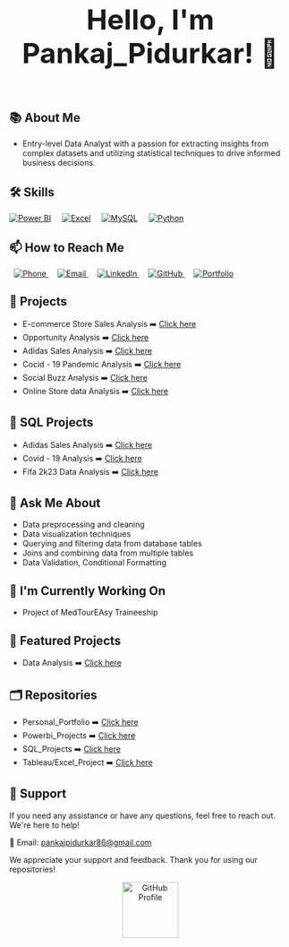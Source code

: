 <h2 align="center" style="font-size: 50px;">Hello, I'm Pankaj_Pidurkar! 👋</h2>



 <p align="right">
 <img><a href="/gifs/cartoon-character-2d-3oKIPEqDGUULpEU0aQ/fullscreen"></a></img>
</p>


## 📚 About Me

- <h align = "left" >Entry-level Data Analyst with a passion for extracting insights from complex datasets and utilizing statistical techniques to drive informed business decisions.</h>



## 🛠️ Skills

[![Power BI](https://img.icons8.com/color/48/power-bi.png)](https://powerbi.microsoft.com/)
&nbsp;&nbsp;&nbsp;
[![Excel](https://img.icons8.com/color/48/microsoft-excel-2019--v1.png)](https://www.microsoft.com/en-us/microsoft-365/excel)
&nbsp;&nbsp;&nbsp;
[![MySQL](https://img.icons8.com/color/48/mysql-logo.png)](https://www.mysql.com/)
&nbsp;&nbsp;&nbsp;
[![Python](https://img.icons8.com/color/48/python--v1.png)](https://www.python.org/)



## 📫 How to Reach Me
&nbsp;
<a href="tel:+91-7066194560">
  <img src="https://img.icons8.com/color/48/000000/phone.png" alt="Phone" title="Phone: +91-7066194560">
</a>
&nbsp;&nbsp;&nbsp;
<a href="mailto:Pankajpidurkar86@gmail.com">
  <img src="https://img.icons8.com/color/48/000000/email.png" alt="Email" title="Email: Pankajpidurkar86@gmail.com">
</a>
&nbsp;&nbsp;&nbsp;
<a href="https://www.linkedin.com/in/pankaj-pidurkar-8b1863257/">
  <img src="https://img.icons8.com/color/48/000000/linkedin.png" alt="LinkedIn" title="LinkedIn Profile">
</a>
&nbsp;&nbsp;&nbsp;
<a href="https://github.com/PankajPidurkar">
  <img src="https://img.icons8.com/color/48/000000/github.png" alt="GitHub" title="GitHub Profile">
</a>
&nbsp;&nbsp;&nbsp;
<a href="https://your-portfolio-link.com">
  <img src="https://img.icons8.com/color/48/000000/portfolio.png" alt="Portfolio" title="Portfolio">
</a>


## 🔭 Projects

- E-commerce Store Sales Analysis  ➡️ [Click here]([link_to_personal_portfolio](https://celadon-licorice-add84c.netlify.app))
- Opportunity Analysis ➡️ [Click here](link_to_personal_portfolio)
- Adidas Sales Analysis ➡️ [Click here](link_to_personal_portfolio)
- Cocid - 19 Pandemic Analysis ➡️ [Click here](link_to_personal_portfolio)
- Social Buzz Analysis ➡️ [Click here](link_to_personal_portfolio)
- Online Store data Analysis ➡️ [Click here](link_to_personal_portfolio)

## 🔭 SQL Projects
-  Adidas Sales Analysis ➡️ [Click here](link_to_personal_portfolio)
-  Covid - 19 Analysis ➡️ [Click here](link_to_personal_portfolio)
-  Fifa 2k23 Data Analysis ➡️ [Click here](link_to_personal_portfolio)
  

## 💬 Ask Me About

- Data preprocessing and cleaning
- Data visualization techniques
- Querying and filtering data from database tables
- Joins and combining data from multiple tables
- Data Validation, Conditional Formatting 


## 🌱 I'm Currently Working On

- Project of MedTourEAsy Traineeship

## 🌟 Featured Projects

-  Data Analysis ➡️ [Click here](link_to_personal_portfolio)


## 🗂️ Repositories

- Personal_Portfolio ➡️ [Click here](link_to_personal_portfolio)
- Powerbi_Projects ➡️ [Click here](link_to_powerbi_projects)
- SQL_Projects ➡️ [Click here](link_to_sql_projects)
- Tableau/Excel_Project ➡️ [Click here](link_to_tableau_excel_project)

## 🙏 Support

If you need any assistance or have any questions, feel free to reach out. We're here to help!

📧 Email: [pankajpidurkar86@gmail.com](mailto:pankajpidurkar86@gmail.com)

We appreciate your support and feedback. Thank you for using our repositories!

<div align="center">
  <a href="https://github.com/username">
    <img src="https://img.icons8.com/color/48/000000/github.png" alt="GitHub Profile" width="100px">
  </a>
</div>




